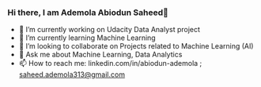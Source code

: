 ### Hi there, I am Ademola Abiodun Saheed👋


- 🔭 I’m currently working on Udacity Data Analyst project
- 🌱 I’m currently learning Machine Learning 
- 👯 I’m looking to collaborate on Projects related to Machine Learning (AI)
- 💬 Ask me about Machine Learning, Data Analytics
- 📫 How to reach me: linkedin.com/in/abiodun-ademola ; saheed.ademola313@gmail.com


